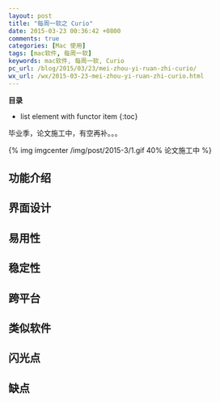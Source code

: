 ```yaml
---
layout: post
title: "每周一软之 Curio"
date: 2015-03-23 00:36:42 +0800
comments: true
categories: [Mac 使用]
tags: [mac软件, 每周一软]
keywords: mac软件, 每周一软, Curio
pc_url: /blog/2015/03/23/mei-zhou-yi-ruan-zhi-curio/
wx_url: /wx/2015-03-23-mei-zhou-yi-ruan-zhi-curio.html
---
```


__目录__

* list element with functor item
{:toc}

<!-- excerpt start -->

毕业季，论文施工中，有空再补。。。

{% img imgcenter /img/post/2015-3/1.gif 40% 论文施工中 %}

<!-- excerpt end -->

## 功能介绍

## 界面设计

## 易用性

## 稳定性

## 跨平台

## 类似软件

## 闪光点

## 缺点